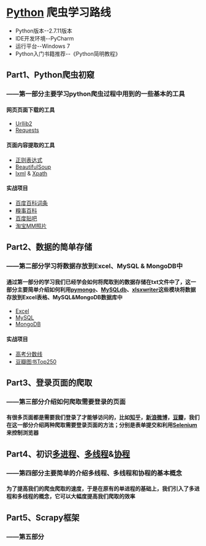 # [Python](https://www.python.org/) 爬虫学习路线
* Python版本--2.7.11版本
* IDE开发环境--PyCharm
* 运行平台--Windows 7
* Python入门书籍推荐--《Python简明教程》

## Part1、Python爬虫初窥
### ——第一部分主要学习python爬虫过程中用到的一些基本的工具

#### 网页页面下载的工具
* [Urllib2](http://www.pythontab.com/html/2014/pythonhexinbiancheng_1128/928.html)
* [Requests](http://cn.python-requests.org/zh_CN/latest/)

#### 页面内容提取的工具
* [正则表达式](http://www.runoob.com/regexp/regexp-syntax.html)
* [BeautifulSoup](http://beautifulsoup.readthedocs.io/zh_CN/latest/)
* [lxml](http://lxml.de/index.html) & [Xpath](http://www.cnblogs.com/Loofah/archive/2012/05/10/2494036.html)

#### 实战项目
* [百度百科词条](http://baike.baidu.com/link?url=VKUmqgxu-6b4jGRoISesZ9YoB0JPlr1w76zO7CxAyXD-5QCXVnHCVSN0nMNeT95djAp-rSgud64fdZ3S4qSBZa)
* [糗事百科](http://www.qiushibaike.com/)
* [百度贴吧](http://tieba.baidu.com/)
* [淘宝MM照片](https://mm.taobao.com/json/request_top_list.htm?page=1)

## Part2、数据的简单存储
### ——第二部分学习将数据存放到Excel、MySQL & MongoDB中
#### 通过第一部分的学习我们已经学会如何将爬取到的数据存储在txt文件中了，这一部分主要简单介绍如何利用[pymongo](http://api.mongodb.com/python/current/)、[MySQLdb](http://mysql-python.sourceforge.net/MySQLdb.html)、[xlsxwriter](https://xlsxwriter.readthedocs.io/)这些模块将数据存放到Excel表格、MySQL&MongoDB数据库中
* [Excel](http://xlsxwriter.readthedocs.io/)
* [MySQL](http://www.runoob.com/python/python-mysql.html)
* [MongoDB](http://www.jianshu.com/p/5c4cd03d29ae)

#### 实战项目
* [高考分数线](http://gkcx.eol.cn/soudaxue/queryProvince.html?page)
* [豆瓣图书Top250](https://book.douban.com/top250?start=0)

## Part3、登录页面的爬取
### ——第三部分介绍如何爬取需要登录的页面
#### 有很多页面都是需要我们登录了才能够访问的，比如[知乎](https://www.zhihu.com/)，[新浪微博](http://weibo.com/?c=spr_web_sq_firefox_weibo_t001&sudaref=e.firefoxchina.cn&retcode=6102)，[豆瓣](https://www.douban.com/)，我们在这一部分介绍两种爬取需要登录页面的方法；分别是表单提交和利用[Selenium](http://docs.seleniumhq.org/)来控制浏览器

## Part4、初识[多进程](http://blog.csdn.net/u011497904/article/details/44288771)、[多线程](http://www.jianshu.com/p/86b8e78c418a?search_token=4d8e9a843325f3abd4be64fb668ec7812f760bc1f9aa7b10431fa8966453a868)&[协程](http://www.jb51.net/article/88825.htm)
### ——第四部分主要简单的介绍多线程、多线程和协程的基本概念
#### 为了提高我们的爬虫爬取的速度，于是在原有的单进程的基础上，我们引入了多进程和多线程的概念，它可以大幅度提高我们爬取的效率

## Part5、Scrapy框架
### ——第五部分

